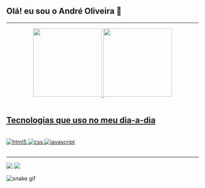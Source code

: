 
## Olá! eu sou o André Oliveira 👋

---



<div align="center">
  <a href="https://github.com/andreoliveiraluiz">
  <img height="180em" src="https://github-readme-stats.vercel.app/api?username=andreoliveiraluiz&show_icons=true&theme=dark&include_all_commits=true&count_private=true"/>

  <img height="180em" src="https://github-readme-stats.vercel.app/api/top-langs/?username=andreoliveiraluiz&layout=compact&langs_count=7&theme=dark"/>
</div><br/>


## Tecnologias que uso no meu dia-a-dia

<div style="display: inline_block"><br/>
<img align="center" alt="html5"src="https://img.shields.io/badge/HTML5-E34F26?style=for-the-badge&logo=html5&logoColor=white"/>
<img align="center" alt="css"src="https://img.shields.io/badge/CSS3-1572B6?style=for-the-badge&logo=css3&logoColor=white"/>
<img align="center" alt="javascript"src="https://img.shields.io/badge/JavaScript-F7DF1E?style=for-the-badge&logo=javascript&logoColor=black"/>
</div><br/>

---


<a href="https://www.linkedin.com/in/andre-luiz-de-oliveira/" target="_blank"><img src="https://img.shields.io/badge/LinkedIn-0077B5?style=for-the-badge&logo=linkedin&logoColor=white" target="_blank"></a>
<a href = "mailto:andreluizoliveira.dev@gmail.com"><img src="https://img.shields.io/badge/Gmail-D14836?style=for-the-badge&logo=gmail&logoColor=white" target="_blank"></a>

  
![snake gif](https://github.com/andreoliveiraluiz/andreoliveiraluiz/blob/output/github-contribution-grid-snake.svg)
